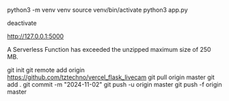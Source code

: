 python3 -m venv venv
source venv/bin/activate
python3 app.py

deactivate

http://127.0.0.1:5000


A Serverless Function has exceeded the unzipped maximum size of 250 MB.


git init
git remote add origin https://github.com/tztechno/vercel_flask_livecam
git pull origin master
git add .
git commit -m "2024-11-02"
git push -u origin master
git push -f origin master
